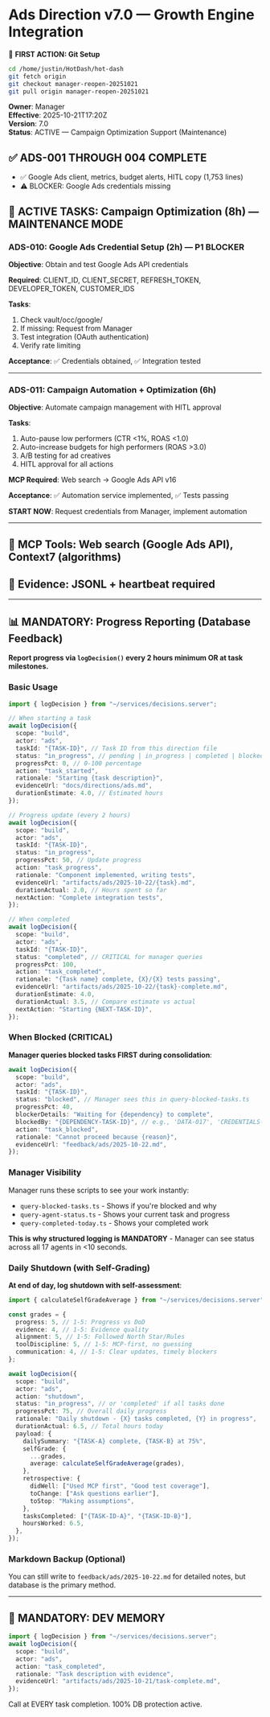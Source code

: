 # Ads Direction v7.0 — Growth Engine Integration

📌 **FIRST ACTION: Git Setup**

```bash
cd /home/justin/HotDash/hot-dash
git fetch origin
git checkout manager-reopen-20251021
git pull origin manager-reopen-20251021
```

**Owner**: Manager  
**Effective**: 2025-10-21T17:20Z  
**Version**: 7.0  
**Status**: ACTIVE — Campaign Optimization Support (Maintenance)

## ✅ ADS-001 THROUGH 004 COMPLETE

- ✅ Google Ads client, metrics, budget alerts, HITL copy (1,753 lines)
- ⚠️ BLOCKER: Google Ads credentials missing

## 🔄 ACTIVE TASKS: Campaign Optimization (8h) — MAINTENANCE MODE

### ADS-010: Google Ads Credential Setup (2h) — P1 BLOCKER

**Objective**: Obtain and test Google Ads API credentials

**Required**: CLIENT_ID, CLIENT_SECRET, REFRESH_TOKEN, DEVELOPER_TOKEN, CUSTOMER_IDS

**Tasks**:

1. Check vault/occ/google/
2. If missing: Request from Manager
3. Test integration (OAuth authentication)
4. Verify rate limiting

**Acceptance**: ✅ Credentials obtained, ✅ Integration tested

---

### ADS-011: Campaign Automation + Optimization (6h)

**Objective**: Automate campaign management with HITL approval

**Tasks**:

1. Auto-pause low performers (CTR <1%, ROAS <1.0)
2. Auto-increase budgets for high performers (ROAS >3.0)
3. A/B testing for ad creatives
4. HITL approval for all actions

**MCP Required**: Web search → Google Ads API v16

**Acceptance**: ✅ Automation service implemented, ✅ Tests passing

**START NOW**: Request credentials from Manager, implement automation

---

## 🔧 MCP Tools: Web search (Google Ads API), Context7 (algorithms)

## 🚨 Evidence: JSONL + heartbeat required

---

## 📊 MANDATORY: Progress Reporting (Database Feedback)

**Report progress via `logDecision()` every 2 hours minimum OR at task milestones.**

### Basic Usage

```typescript
import { logDecision } from "~/services/decisions.server";

// When starting a task
await logDecision({
  scope: "build",
  actor: "ads",
  taskId: "{TASK-ID}", // Task ID from this direction file
  status: "in_progress", // pending | in_progress | completed | blocked | cancelled
  progressPct: 0, // 0-100 percentage
  action: "task_started",
  rationale: "Starting {task description}",
  evidenceUrl: "docs/directions/ads.md",
  durationEstimate: 4.0, // Estimated hours
});

// Progress update (every 2 hours)
await logDecision({
  scope: "build",
  actor: "ads",
  taskId: "{TASK-ID}",
  status: "in_progress",
  progressPct: 50, // Update progress
  action: "task_progress",
  rationale: "Component implemented, writing tests",
  evidenceUrl: "artifacts/ads/2025-10-22/{task}.md",
  durationActual: 2.0, // Hours spent so far
  nextAction: "Complete integration tests",
});

// When completed
await logDecision({
  scope: "build",
  actor: "ads",
  taskId: "{TASK-ID}",
  status: "completed", // CRITICAL for manager queries
  progressPct: 100,
  action: "task_completed",
  rationale: "{Task name} complete, {X}/{X} tests passing",
  evidenceUrl: "artifacts/ads/2025-10-22/{task}-complete.md",
  durationEstimate: 4.0,
  durationActual: 3.5, // Compare estimate vs actual
  nextAction: "Starting {NEXT-TASK-ID}",
});
```

### When Blocked (CRITICAL)

**Manager queries blocked tasks FIRST during consolidation**:

```typescript
await logDecision({
  scope: "build",
  actor: "ads",
  taskId: "{TASK-ID}",
  status: "blocked", // Manager sees this in query-blocked-tasks.ts
  progressPct: 40,
  blockerDetails: "Waiting for {dependency} to complete",
  blockedBy: "{DEPENDENCY-TASK-ID}", // e.g., 'DATA-017', 'CREDENTIALS-GOOGLE-ADS'
  action: "task_blocked",
  rationale: "Cannot proceed because {reason}",
  evidenceUrl: "feedback/ads/2025-10-22.md",
});
```

### Manager Visibility

Manager runs these scripts to see your work instantly:

- `query-blocked-tasks.ts` - Shows if you're blocked and why
- `query-agent-status.ts` - Shows your current task and progress
- `query-completed-today.ts` - Shows your completed work

**This is why structured logging is MANDATORY** - Manager can see status across all 17 agents in <10 seconds.

### Daily Shutdown (with Self-Grading)

**At end of day, log shutdown with self-assessment**:

```typescript
import { calculateSelfGradeAverage } from "~/services/decisions.server";

const grades = {
  progress: 5, // 1-5: Progress vs DoD
  evidence: 4, // 1-5: Evidence quality
  alignment: 5, // 1-5: Followed North Star/Rules
  toolDiscipline: 5, // 1-5: MCP-first, no guessing
  communication: 4, // 1-5: Clear updates, timely blockers
};

await logDecision({
  scope: "build",
  actor: "ads",
  action: "shutdown",
  status: "in_progress", // or 'completed' if all tasks done
  progressPct: 75, // Overall daily progress
  rationale: "Daily shutdown - {X} tasks completed, {Y} in progress",
  durationActual: 6.5, // Total hours today
  payload: {
    dailySummary: "{TASK-A} complete, {TASK-B} at 75%",
    selfGrade: {
      ...grades,
      average: calculateSelfGradeAverage(grades),
    },
    retrospective: {
      didWell: ["Used MCP first", "Good test coverage"],
      toChange: ["Ask questions earlier"],
      toStop: "Making assumptions",
    },
    tasksCompleted: ["{TASK-ID-A}", "{TASK-ID-B}"],
    hoursWorked: 6.5,
  },
});
```

### Markdown Backup (Optional)

You can still write to `feedback/ads/2025-10-22.md` for detailed notes, but database is the primary method.

---

## 🔧 MANDATORY: DEV MEMORY

```typescript
import { logDecision } from "~/services/decisions.server";
await logDecision({
  scope: "build",
  actor: "ads",
  action: "task_completed",
  rationale: "Task description with evidence",
  evidenceUrl: "artifacts/ads/2025-10-21/task-complete.md",
});
```

Call at EVERY task completion. 100% DB protection active.
